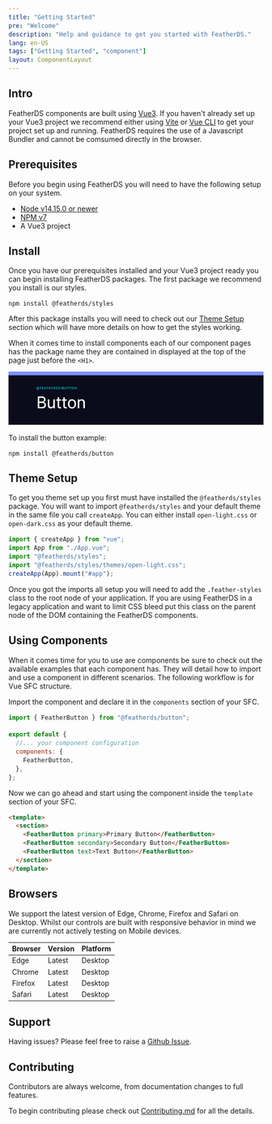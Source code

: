```yaml
---
title: "Getting Started"
pre: "Welcome"
description: "Help and guidance to get you started with FeatherDS."
lang: en-US
tags: ["Getting Started", "component"]
layout: ComponentLayout
---
```


## Intro

FeatherDS components are built using [Vue3](https://v3.vuejs.org/). If you haven't already set up your Vue3 project we recommend either using [Vite](https://vitejs.dev/guide/#overview) or [Vue CLI](https://cli.vuejs.org/guide/) to get your project set up and running. FeatherDS requires the use of a Javascript Bundler and cannot be comsumed directly in the browser.

## Prerequisites

Before you begin using FeatherDS you will need to have the following setup on your system.

- [Node v14.15.0 or newer](https://nodejs.org/en/)
- [NPM v7](https://docs.npmjs.com/downloading-and-installing-node-js-and-npm)
- A Vue3 project

## Install

Once you have our prerequisites installed and your Vue3 project ready you can begin installing FeatherDS packages. The first package we recommend you install is our styles.

```shell
npm install @featherds/styles
```

After this package installs you will need to check out our [Theme Setup](#theme-setup) section which will have more details on how to get the styles working.

When it comes time to install components each of our component pages has the package name they are contained in displayed at the top of the page just before the `<H1>`.

![Buttons page example of package text location](./images/button-package.png)

To install the button example:

```shell
npm install @featherds/button
```

## Theme Setup

To get you theme set up you first must have installed the `@featherds/styles` package. You will want to import `@featherds/styles` and your default theme in the same file you call `createApp`. You can either install `open-light.css` or `open-dark.css` as your default theme.

```js
import { createApp } from "vue";
import App from "./App.vue";
import "@featherds/styles";
import "@featherds/styles/themes/open-light.css";
createApp(App).mount("#app");
```

Once you got the imports all setup you will need to add the `.feather-styles` class to the root node of your application. If you are using FeatherDS in a legacy application and want to limit CSS bleed put this class on the parent node of the DOM containing the FeatherDS components.

## Using Components

When it comes time for you to use are components be sure to check out the available examples that each component has. They will detail how to import and use a component in different scenarios. The following workflow is for Vue SFC structure.

Import the component and declare it in the `components` section of your SFC.

```js
import { FeatherButton } from "@featherds/button";

export default {
  //... your component configuration
  components: {
    FeatherButton,
  },
};
```

Now we can go ahead and start using the component inside the `template` section of your SFC.

```html
<template>
  <section>
    <FeatherButton primary>Primary Button</FeatherButton>
    <FeatherButton secondary>Secondary Button</FeatherButton>
    <FeatherButton text>Text Button</FeatherButton>
  </section>
</template>
```

## Browsers

We support the latest version of Edge, Chrome, Firefox and Safari on Desktop. Whilst our controls are built with responsive behavior in mind we are currently not actively testing on Mobile devices.

| Browser | Version | Platform |
| ------- | ------- | -------- |
| Edge    | Latest  | Desktop  |
| Chrome  | Latest  | Desktop  |
| Firefox | Latest  | Desktop  |
| Safari  | Latest  | Desktop  |

## Support

Having issues? Please feel free to raise a [Github Issue](https://github.com/feather-design-system/feather-design-system/issues/new).

## Contributing

Contributors are always welcome, from documentation changes to full features.

To begin contributing please check out [Contributing.md](https://github.com/feather-design-system/feather-design-system/blob/main/CONTRIBUTING.md) for all the details.

